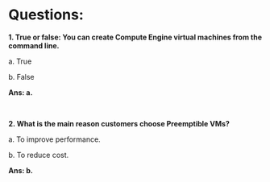 # Questions:

**1. True or false: You can create Compute Engine virtual machines from the command line.**

a. True

b. False

**Ans: a.**

<br/>

**2. What is the main reason customers choose Preemptible VMs?**

a. To improve performance.

b. To reduce cost.

**Ans: b.**

<br/>
